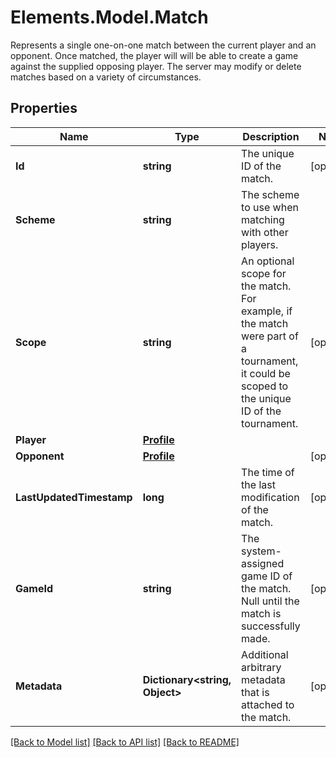 # Elements.Model.Match
Represents a single one-on-one match between the current player and an opponent.  Once matched, the player will will be able to create a game against the supplied opposing player.  The server may modify or delete matches based on a variety of circumstances.

## Properties

Name | Type | Description | Notes
------------ | ------------- | ------------- | -------------
**Id** | **string** | The unique ID of the match. | [optional] 
**Scheme** | **string** | The scheme to use when matching with other players. | 
**Scope** | **string** | An optional scope for the match.  For example, if the match were part of a tournament, it could be scoped to the unique ID of the tournament. | [optional] 
**Player** | [**Profile**](Profile.md) |  | 
**Opponent** | [**Profile**](Profile.md) |  | [optional] 
**LastUpdatedTimestamp** | **long** | The time of the last modification of the match. | [optional] 
**GameId** | **string** | The system-assigned game ID of the match.  Null until the match is successfully made. | [optional] 
**Metadata** | **Dictionary&lt;string, Object&gt;** | Additional arbitrary metadata that is attached to the match. | [optional] 

[[Back to Model list]](../README.md#documentation-for-models) [[Back to API list]](../README.md#documentation-for-api-endpoints) [[Back to README]](../README.md)

